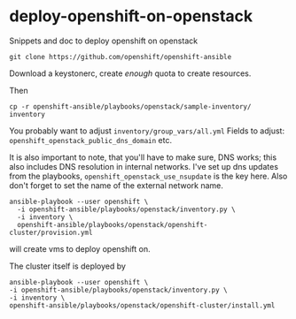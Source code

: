 # deploy-openshift-on-openstack
Snippets and doc to deploy openshift on openstack

```
git clone https://github.com/openshift/openshift-ansible
```
Download a keystonerc, create *enough* quota to create resources.

Then 
```
cp -r openshift-ansible/playbooks/openstack/sample-inventory/ inventory
```
You probably want to adjust `inventory/group_vars/all.yml`
Fields to adjust: `openshift_openstack_public_dns_domain` etc.

It is also important to note, that you'll have to make sure, DNS works; this also includes DNS resolution in internal networks. 
I've set up dns updates from the playbooks, `openshift_openstack_use_nsupdate` is the key here. Also don't forget to set the name of the external network name.

```
ansible-playbook --user openshift \
  -i openshift-ansible/playbooks/openstack/inventory.py \
  -i inventory \
  openshift-ansible/playbooks/openstack/openshift-cluster/provision.yml
  ```
  will create vms to deploy openshift on.
  
  The cluster itself is deployed by
  ```
  ansible-playbook --user openshift \
  -i openshift-ansible/playbooks/openstack/inventory.py \
  -i inventory \
  openshift-ansible/playbooks/openstack/openshift-cluster/install.yml
```
